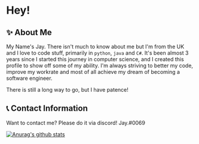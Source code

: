 # Hey!

## ✨  About Me
My Name's Jay. There isn't much to know about me but I'm from the UK and I love to code stuff, primarily in `python`, `java` and `C#`. It's been almost 3 years since I started this journey in computer science, and I created this profile to show off some of my ability. I'm always striving to better my code, improve my workrate and most of all achieve my dream of becoming a software engineer. 

There is still a long way to go, but I have patence! 

## 📞 Contact Information
Want to contact me? Please do it via discord! Jay.#0069

[![Anurag's github stats](https://github-readme-stats.vercel.app/api?username=syntheticjay)](https://github.com/anuraghazra/github-readme-stats)
